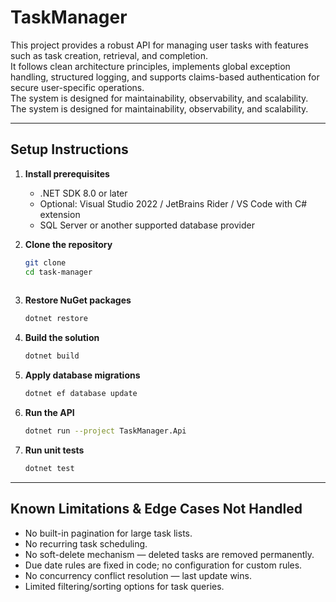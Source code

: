 # TaskManager

This project provides a robust API for managing user tasks with features such as task creation, retrieval, and completion.  
It follows clean architecture principles, implements global exception handling, structured logging, and supports claims-based authentication for secure user-specific operations.  
The system is designed for maintainability, observability, and scalability.
The system is designed for maintainability, observability, and scalability.

---

## Setup Instructions

1. **Install prerequisites**  
   - .NET SDK 8.0 or later  
   - Optional: Visual Studio 2022 / JetBrains Rider / VS Code with C# extension  
   - SQL Server or another supported database provider

2. **Clone the repository**
   ```bash
   git clone 
   cd task-manager
  

3. **Restore NuGet packages**
   ```bash
   dotnet restore

4. **Build the solution**
   ```bash
   dotnet build

5. **Apply database migrations**
   ```bash
   dotnet ef database update

6. **Run the API**
   ```bash
   dotnet run --project TaskManager.Api

7. **Run unit tests**
   ```bash
   dotnet test

---

## Known Limitations & Edge Cases Not Handled

- No built-in pagination for large task lists.
- No recurring task scheduling.
- No soft-delete mechanism — deleted tasks are removed permanently.
- Due date rules are fixed in code; no configuration for custom rules.
- No concurrency conflict resolution — last update wins.
- Limited filtering/sorting options for task queries.

